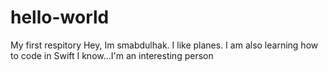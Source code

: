 # hello-world
My first respitory
Hey, Im smabdulhak. I like planes. I am also learning how to code in Swift
I know...I'm an interesting person
